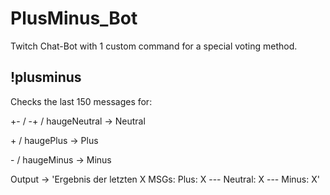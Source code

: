 # PlusMinus_Bot

Twitch Chat-Bot with 1 custom command for a special voting method.

## !plusminus

Checks the last 150 messages for:

\+\- \/ \-\+ \/ haugeNeutral \-\> Neutral

\+ \/ haugePlus -> Plus

\- \/ haugeMinus -> Minus

Output -> 'Ergebnis der letzten X MSGs: Plus: X --- Neutral: X --- Minus: X'
